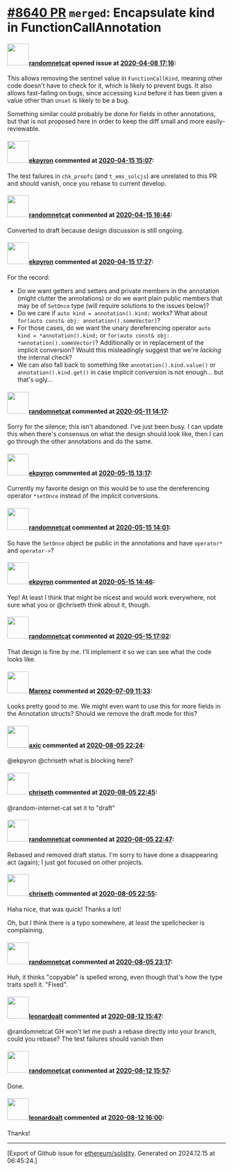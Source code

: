 # [\#8640 PR](https://github.com/ethereum/solidity/pull/8640) `merged`: Encapsulate kind in FunctionCallAnnotation

#### <img src="https://avatars.githubusercontent.com/u/1988485?v=4" width="50">[randomnetcat](https://github.com/randomnetcat) opened issue at [2020-04-08 17:16](https://github.com/ethereum/solidity/pull/8640):

This allows removing the sentinel value in `FunctionCallKind`, meaning other code doesn't have to check for it, which is likely to prevent bugs. It also allows fast-failing on bugs, since accessing `kind` before it has been given a value other than `Unset` is likely to be a bug.

Something similar could probably be done for fields in other annotations, but that is not proposed here in order to keep the diff small and more easily-reviewable.

#### <img src="https://avatars.githubusercontent.com/u/1347491?v=4" width="50">[ekpyron](https://github.com/ekpyron) commented at [2020-04-15 15:07](https://github.com/ethereum/solidity/pull/8640#issuecomment-614096281):

The test failures in ``chk_proofs`` (and ``t_ems_solcjs``) are unrelated to this PR and should vanish, once you rebase to current develop.

#### <img src="https://avatars.githubusercontent.com/u/1988485?v=4" width="50">[randomnetcat](https://github.com/randomnetcat) commented at [2020-04-15 16:44](https://github.com/ethereum/solidity/pull/8640#issuecomment-614150761):

Converted to draft because design discussion is still ongoing.

#### <img src="https://avatars.githubusercontent.com/u/1347491?v=4" width="50">[ekpyron](https://github.com/ekpyron) commented at [2020-04-15 17:27](https://github.com/ethereum/solidity/pull/8640#issuecomment-614173512):

For the record:
 - Do we want getters and setters and private members in the annotation (might clutter the annotations) or do we want plain public members that may be of ``SetOnce`` type (will require solutions to the issues below)?
 - Do we care if ``auto kind = annotation().kind;`` works? What about ``for(auto const& obj: annotation().someVector)``?
 - For those cases, do we want the unary dereferencing operator ``auto kind = *annotation().kind;`` or ``for(auto const& obj: *annotation().someVector)``? Additionally or in replacement of the implicit conversion? Would this misleadingly suggest that we're *lacking* the internal check?
 - We can also fall back to something like ``annotation().kind.value()`` or ``annotation().kind.get()`` in case implicit conversion is not enough... but that's ugly...

#### <img src="https://avatars.githubusercontent.com/u/1988485?v=4" width="50">[randomnetcat](https://github.com/randomnetcat) commented at [2020-05-11 14:17](https://github.com/ethereum/solidity/pull/8640#issuecomment-626729646):

Sorry for the silence; this isn't abandoned. I've just been busy. I can update this when there's consensus on what the design should look like, then I can go through the other annotations and do the same.

#### <img src="https://avatars.githubusercontent.com/u/1347491?v=4" width="50">[ekpyron](https://github.com/ekpyron) commented at [2020-05-15 13:17](https://github.com/ethereum/solidity/pull/8640#issuecomment-629230542):

Currently my favorite design on this would be to use the dereferencing operator ``*setOnce`` instead of the implicit conversions.

#### <img src="https://avatars.githubusercontent.com/u/1988485?v=4" width="50">[randomnetcat](https://github.com/randomnetcat) commented at [2020-05-15 14:01](https://github.com/ethereum/solidity/pull/8640#issuecomment-629252854):

So have the `SetOnce` object be public in the annotations and have `operator*` and `operator->`?

#### <img src="https://avatars.githubusercontent.com/u/1347491?v=4" width="50">[ekpyron](https://github.com/ekpyron) commented at [2020-05-15 14:46](https://github.com/ethereum/solidity/pull/8640#issuecomment-629275790):

Yep! At least I think that might be nicest and would work everywhere, not sure what you or @chriseth think about it, though.

#### <img src="https://avatars.githubusercontent.com/u/1988485?v=4" width="50">[randomnetcat](https://github.com/randomnetcat) commented at [2020-05-15 17:02](https://github.com/ethereum/solidity/pull/8640#issuecomment-629373120):

That design is fine by me. I'll implement it so we can see what the code looks like.

#### <img src="https://avatars.githubusercontent.com/u/424752?u=2d50de05ec528b9b84f8b905a56e90669b0f8927&v=4" width="50">[Marenz](https://github.com/Marenz) commented at [2020-07-09 11:33](https://github.com/ethereum/solidity/pull/8640#issuecomment-656074743):

Looks pretty good to me. We might even want to use this for more fields in the Annotation structs?
Should we remove the draft mode for this?

#### <img src="https://avatars.githubusercontent.com/u/20340?v=4" width="50">[axic](https://github.com/axic) commented at [2020-08-05 22:24](https://github.com/ethereum/solidity/pull/8640#issuecomment-669552142):

@ekpyron @chriseth what is blocking here?

#### <img src="https://avatars.githubusercontent.com/u/9073706?v=4" width="50">[chriseth](https://github.com/chriseth) commented at [2020-08-05 22:45](https://github.com/ethereum/solidity/pull/8640#issuecomment-669573770):

@random-internet-cat set it to "draft"

#### <img src="https://avatars.githubusercontent.com/u/1988485?v=4" width="50">[randomnetcat](https://github.com/randomnetcat) commented at [2020-08-05 22:47](https://github.com/ethereum/solidity/pull/8640#issuecomment-669576720):

Rebased and removed draft status. I'm sorry to have done a disappearing act (again); I just got focused on other projects.

#### <img src="https://avatars.githubusercontent.com/u/9073706?v=4" width="50">[chriseth](https://github.com/chriseth) commented at [2020-08-05 22:55](https://github.com/ethereum/solidity/pull/8640#issuecomment-669586236):

Haha nice, that was quick! Thanks a lot!

Oh, but I think there is a typo somewhere, at least the spellchecker is complaining.

#### <img src="https://avatars.githubusercontent.com/u/1988485?v=4" width="50">[randomnetcat](https://github.com/randomnetcat) commented at [2020-08-05 23:17](https://github.com/ethereum/solidity/pull/8640#issuecomment-669593087):

Huh, it thinks "copyable" is spelled wrong, even though that's how the type traits spell it. "Fixed".

#### <img src="https://avatars.githubusercontent.com/u/504195?u=ce2facd14af9fd474ebff49f0d44891f56f7500f&v=4" width="50">[leonardoalt](https://github.com/leonardoalt) commented at [2020-08-12 15:47](https://github.com/ethereum/solidity/pull/8640#issuecomment-672955372):

@randomnetcat GH won't let me push a rebase directly into your branch, could you rebase? The test failures should vanish then

#### <img src="https://avatars.githubusercontent.com/u/1988485?v=4" width="50">[randomnetcat](https://github.com/randomnetcat) commented at [2020-08-12 15:57](https://github.com/ethereum/solidity/pull/8640#issuecomment-672961224):

Done.

#### <img src="https://avatars.githubusercontent.com/u/504195?u=ce2facd14af9fd474ebff49f0d44891f56f7500f&v=4" width="50">[leonardoalt](https://github.com/leonardoalt) commented at [2020-08-12 16:00](https://github.com/ethereum/solidity/pull/8640#issuecomment-672962712):

Thanks!


-------------------------------------------------------------------------------



[Export of Github issue for [ethereum/solidity](https://github.com/ethereum/solidity). Generated on 2024.12.15 at 06:45:24.]
